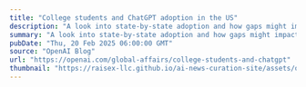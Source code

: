 ```yaml
---
title: "College students and ChatGPT adoption in the US"
description: "A look into state-by-state adoption and how gaps might impact workforce readiness."
summary: "A look into state-by-state adoption and how gaps might impact workforce readiness."
pubDate: "Thu, 20 Feb 2025 06:00:00 GMT"
source: "OpenAI Blog"
url: "https://openai.com/global-affairs/college-students-and-chatgpt"
thumbnail: "https://raisex-llc.github.io/ai-news-curation-site/assets/openai_logo.png"
---
```


